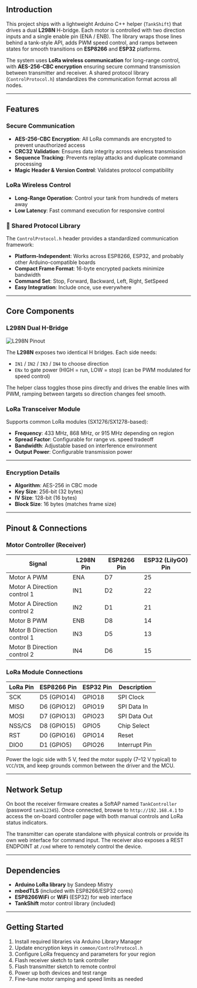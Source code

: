 ## Introduction

This project ships with a lightweight Arduino C++ helper (`TankShift`) that drives a dual **L298N** H-bridge. Each motor is controlled with two direction inputs and a single enable pin (ENA / ENB). The library wraps those lines behind a tank-style API, adds PWM speed control, and ramps between states for smooth transitions on **ESP8266** and **ESP32** platforms.

The system uses **LoRa wireless communication** for long-range control, with **AES-256-CBC encryption** ensuring secure command transmission between transmitter and receiver. A shared protocol library (`ControlProtocol.h`) standardizes the communication format across all nodes.


---

## Features

### Secure Communication
- **AES-256-CBC Encryption**: All LoRa commands are encrypted to prevent unauthorized access
- **CRC32 Validation**: Ensures data integrity across wireless transmission
- **Sequence Tracking**: Prevents replay attacks and duplicate command processing
- **Magic Header & Version Control**: Validates protocol compatibility

### LoRa Wireless Control
- **Long-Range Operation**: Control your tank from hundreds of meters away
- **Low Latency**: Fast command execution for responsive control

### 🔧 Shared Protocol Library
The `ControlProtocol.h` header provides a standardized communication framework:
- **Platform-Independent**: Works across ESP8266, ESP32, and probably other Arduino-compatible boards
- **Compact Frame Format**: 16-byte encrypted packets minimize bandwidth
- **Command Set**: Stop, Forward, Backward, Left, Right, SetSpeed
- **Easy Integration**: Include once, use everywhere

---

## Core Components

### L298N Dual H-Bridge

![L298N Pinout](https://arduinoyard.com/wp-content/uploads/2025/02/l298n_motordriver_pinout_bb.png)

The **L298N** exposes two identical H bridges. Each side needs:

- `IN1` / `IN2` / `IN3` / `IN4`  to choose direction
- `ENx` to gate power (HIGH = run, LOW = stop) (can be PWM modulated for speed control)

The helper class toggles those pins directly and drives the enable lines with PWM, ramping between targets so direction changes feel smooth.

### LoRa Transceiver Module
Supports common LoRa modules (SX1276/SX1278-based):
- **Frequency**: 433 MHz, 868 MHz, or 915 MHz depending on region
- **Spread Factor**: Configurable for range vs. speed tradeoff
- **Bandwidth**: Adjustable based on interference environment
- **Output Power**: Configurable transmission power

---

### Encryption Details
- **Algorithm**: AES-256 in CBC mode
- **Key Size**: 256-bit (32 bytes)
- **IV Size**: 128-bit (16 bytes)
- **Block Size**: 16 bytes (matches frame size)

---

## Pinout & Connections

### Motor Controller (Receiver)

| Signal                      | L298N Pin | ESP8266 Pin | ESP32 (LilyGO) Pin |
|-----------------------------|-----------|-------------|--------------------|
| Motor A PWM                 | ENA       | D7          | 25                 |
| Motor A Direction control 1 | IN1       | D2          | 22                 |
| Motor A Direction control 2 | IN2       | D1          | 21                 |
| Motor B PWM                 | ENB       | D8          | 14                 |
| Motor B Direction control 1 | IN3       | D5          | 13                 |
| Motor B Direction control 2 | IN4       | D6          | 15                 |

### LoRa Module Connections

| LoRa Pin | ESP8266 Pin | ESP32 Pin | Description    |
|----------|-------------|-----------|----------------|
| SCK      | D5 (GPIO14) | GPIO18    | SPI Clock      |
| MISO     | D6 (GPIO12) | GPIO19    | SPI Data In    |
| MOSI     | D7 (GPIO13) | GPIO23    | SPI Data Out   |
| NSS/CS   | D8 (GPIO15) | GPIO5     | Chip Select    |
| RST      | D0 (GPIO16) | GPIO14    | Reset          |
| DIO0     | D1 (GPIO5)  | GPIO26    | Interrupt Pin  |

Power the logic side with 5 V, feed the motor supply (7–12 V typical) to `VCC`/`VIN`, and keep grounds common between the driver and the MCU.

---

## Network Setup

On boot the receiver firmware creates a SoftAP named `TankController` (password `tank12345`). Once connected, browse to `http://192.168.4.1` to access the on-board controller page with both manual controls and LoRa status indicators.

The transmitter can operate standalone with physical controls or provide its own web interface for command input. The receiver also exposes a REST ENDPOINT at `/cmd` where to remotely control the device.

---

## Dependencies

- **Arduino LoRa library** by Sandeep Mistry
- **mbedTLS** (included with ESP8266/ESP32 cores)
- **ESP8266WiFi** or **WiFi** (ESP32) for web interface
- **TankShift** motor control library (included)

---

## Getting Started

1. Install required libraries via Arduino Library Manager
2. Update encryption keys in `common/ControlProtocol.h`
3. Configure LoRa frequency and parameters for your region
4. Flash receiver sketch to tank controller
5. Flash transmitter sketch to remote control
6. Power up both devices and test range
7. Fine-tune motor ramping and speed limits as needed

